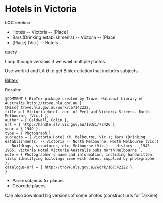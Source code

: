 # Hotels in Victoria

LOC entries:

* Hotels -- Victoria -- [Place]
* Bars (Drinking establishments) -- Victoria -- [Place]
* [Place] (Vic.) -- Hotels

[query](http://api.trove.nla.gov.au/result?q=subject:"Vic+hotels"+OR+subject:"Hotels+Victoria"+OR+subject:"Bars+drinking+establishments+victoria"&zone=picture&encoding=json&include=workversions&reclevel=full)

Loop through versions if we want multiple photos.

Use work id and LA id to get Bibtex citation that includes subjects.

[Bibtex](http://trove.nla.gov.au/work/167142222?citationFormat=BibTeX&selectedversion=NBD49193358)

Results:

```
@COMMENT { BibTex package created by Trove, National Library of Australia http://trove.nla.gov.au }
@Misc{ trove.nla.gov.au/work/167142222,
title = { Victoria Hotel, cnr. of Peel and Victoria Streets, North Melbourne, [Vic.] },
author = { Caldwell, Colin },
url = { http://handle.slv.vic.gov.au/10381/72426 },
year = { 1949 },
type = { Photograph },
subjects = { Victoria Hotel (N. Melbourne, Vic.); Bars (Drinking establishments) -- Victoria -- North Melbourne; North Melbourne (Vic.) -- Buildings, structures, etc; Melbourne (Vic.) -- History -- 1945-1965; Victoria Hotel Victoria Australia pubs North Melbourne },
note = { Photographer's name and information, including handwritten lists identifying buildings some with dates, supplied by photographer },
catalogue-url = { http://trove.nla.gov.au/work/167142222 }
}
```

* Parse subjects for places
* Geocode places

Can also download big versions of some photos (construct urls for Tarkine)